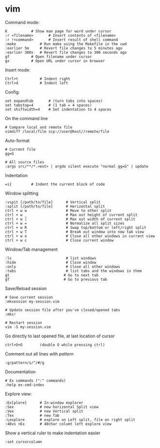 # vim

Command mode:

	K 			# Show man page for word under cursor
	:r <filename>		# Insert contents of <filename>
	:r !<command>		# Insert result of shell command
	:make			# Run make using the Makefile in the cwd
    :earlier 5m     # Revert file changes to 5 minutes ago
    :earlier 300s   # Revert file changes to 300 seconds ago
    gf          # Open filename under cursor
    gx          # Open URL under cursor in browser

Insert mode:

	Ctrl+t 			# Indent right
	Ctrl+d			# Indent left
	
Config:

	set expandtab		# (turn tabs into spaces)
	set tabstop=4		# (1 tab = 4 spaces)
	set shiftwidth=4	# Set indentation to 4 spaces

On the command line
	
	# Compare local and remote file
	vimdiff /local/file scp://user@host//remote/file

Auto-format
    
    # Current file
    gg=G

    # All source files
    :args src/**/*.<ext> | argdo silent execute "normal gg=G" | update

Indentation

    =i{         # Indent the current block of code

Window splitting

    :vspit [/path/to/file]      # Vertical split
    :split [/path/to/file]      # Horizontal split
    ctrl + w w                  # Move to other split
    ctrl + w _                  # Max out height of current split
    ctrl + w |                  # Max out width of current split
    ctrl + w =                  # Normalize all split sizes
    ctrl + w R                  # Swap top/bottom or left/right split
    ctrl + w T                  # Break out window into new tab view
    ctrl + w o                  # Close all other windows in current view
    ctrl + w c                  # Close current window

Window/Tab management

    :ls                         # list windows
    :hide                       # Close window
    :only                       # Close all other windows
    :tabs                       # list tabs and the windows in them
    gt                         # Go to next tab
    gT                         # Go to previous tab

Save/Reload session

    # Save current session
    :mksession my-session.vim

    # Update session file after you've closed/opened tabs
    :mks!

    # Restart session
    vim -S my-session.vim
	

Go directly to last opened file, at last location of cursor

    ctrl+O+O        (double O while pressing ctrl)

Comment out all lines with *pattern*

    :g/pattern/s/^/#/g 

Documentation

    # Ex commands (":" commands)
    :help ex-cmd-index

Explore view:

    :Ex[plore]      # In-window explorer
    :Sex            # new horizontal Split view
    :Vex            # new Vertical split 
    :Tex            # new Tab
    :Lexplore       # explore on Left split, file on right split
    :40vs +Ex       # 40char columt left explore view

Show a vertical ruler to make indentation easier

    :set cursorcolumn
